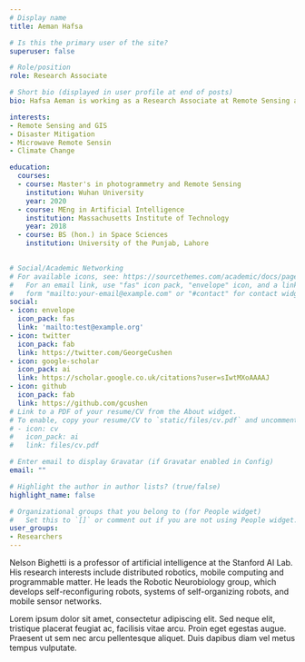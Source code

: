 ```yaml
---
# Display name
title: Aeman Hafsa

# Is this the primary user of the site?
superuser: false

# Role/position
role: Research Associate

# Short bio (displayed in user profile at end of posts)
bio: Hafsa Aeman is working as a Research Associate at Remote Sensing and Spatial Analytics (RSA) Lab of Information Technology University (ITU) under AI4GLOF (AI for glacial lake outburst floods hazard potential assessment) project. She carries a Master Degree in Photogrammetry and Remote Sensing from Wuhan University, China secured through the Chinese Government Scholarship (CSC). She has completed her Undergraduate (four-year B.S program) from the Department of Space Sciences, University of Punjab. Fields of GIS & RS are her passion and she is particularly interested in the optical and microwave remote sensing.

interests:
- Remote Sensing and GIS 
- Disaster Mitigation
- Microwave Remote Sensin
- Climate Change

education:
  courses:
  - course: Master's in photogrammetry and Remote Sensing
    institution: Wuhan University
    year: 2020
  - course: MEng in Artificial Intelligence
    institution: Massachusetts Institute of Technology
    year: 2018
  - course: BS (hon.) in Space Sciences
    institution: University of the Punjab, Lahore
   

# Social/Academic Networking
# For available icons, see: https://sourcethemes.com/academic/docs/page-builder/#icons
#   For an email link, use "fas" icon pack, "envelope" icon, and a link in the
#   form "mailto:your-email@example.com" or "#contact" for contact widget.
social:
- icon: envelope
  icon_pack: fas
  link: 'mailto:test@example.org'
- icon: twitter
  icon_pack: fab
  link: https://twitter.com/GeorgeCushen
- icon: google-scholar
  icon_pack: ai
  link: https://scholar.google.co.uk/citations?user=sIwtMXoAAAAJ
- icon: github
  icon_pack: fab
  link: https://github.com/gcushen
# Link to a PDF of your resume/CV from the About widget.
# To enable, copy your resume/CV to `static/files/cv.pdf` and uncomment the lines below.
# - icon: cv
#   icon_pack: ai
#   link: files/cv.pdf

# Enter email to display Gravatar (if Gravatar enabled in Config)
email: ""

# Highlight the author in author lists? (true/false)
highlight_name: false

# Organizational groups that you belong to (for People widget)
#   Set this to `[]` or comment out if you are not using People widget.
user_groups:
- Researchers
---
```


Nelson Bighetti is a professor of artificial intelligence at the Stanford AI Lab. His research interests include distributed robotics, mobile computing and programmable matter. He leads the Robotic Neurobiology group, which develops self-reconfiguring robots, systems of self-organizing robots, and mobile sensor networks.

Lorem ipsum dolor sit amet, consectetur adipiscing elit. Sed neque elit, tristique placerat feugiat ac, facilisis vitae arcu. Proin eget egestas augue. Praesent ut sem nec arcu pellentesque aliquet. Duis dapibus diam vel metus tempus vulputate.

